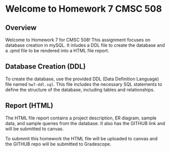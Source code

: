# Welcome to Homework 7 CMSC 508

## Overview

Welcome to Homework 7 for CMSC 508! This assignment focuses on database creation in mySQL. It inludes a DDL file to create the database and a .qmd file to be rendered into a HTML file report. 

## Database Creation (DDL)

To create the database, use the provided DDL (Data Definition Language) file named `hw7-ddl.sql`. This file includes the necessary SQL statements to define the structure of the database, including tables and relationships.

## Report (HTML)

The HTML file report contains a project description, ER diagram, sample data, and sample queries from the database. It also has the GITHUB link and will be submitted to canvas. 

To submmit this homework the HTML file will be uploaded to canvas and the GITHUB repo will be submitted to Gradescope. 
